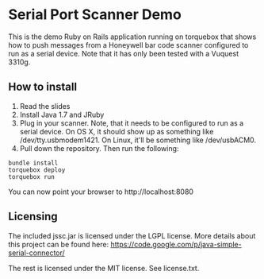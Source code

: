 # Serial Port Scanner Demo

This is the demo Ruby on Rails application running on torquebox that shows how to push messages from a Honeywell bar code scanner configured to run as a serial device.
Note that it has only been tested with a Vuquest 3310g.

## How to install

1. Read the slides
2. Install Java 1.7 and JRuby
3. Plug in your scanner. Note, that it needs to be configured to run as a serial device. On OS X, it should show up as something like /dev/tty.usbmodem1421. On Linux, it'll be something like /dev/usbACM0.
4. Pull down the repository. Then run the following:

```
bundle install
torquebox deploy
torquebox run
```

You can now point your browser to http://localhost:8080

## Licensing

The included jssc.jar is licensed under the LGPL license. More details about this project can be found here: https://code.google.com/p/java-simple-serial-connector/

The rest is licensed under the MIT license. See license.txt.
